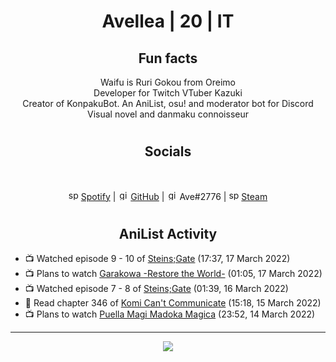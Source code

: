 <h1 align="center">
Avellea | 20 | IT
</h1>



<h2 align="center">
Fun facts
</h2>

<p align="center">
Waifu is Ruri Gokou from Oreimo<br>
Developer for Twitch VTuber Kazuki<br>
Creator of KonpakuBot. An AniList, osu! and moderator bot for Discord<br>
Visual novel and danmaku connoisseur
</p>

<h1>
<h2 align="center">Socials</h2>
<br>
<p align="center">
<img src="https://open.scdn.co/cdn/images/favicon.5cb2bd30.ico" alt="spotify logo" width="16"> <a href="https://open.spotify.com/user/2r8tkjt7qlh7uo7k06z43t63a">Spotify</a> | <img src="https://github.com/fluidicon.png" alt="github logo" width="16"> <a href="https://github.com/Avellea">GitHub</a> | <img src="https://i.imgur.com/ywxedYu.png" alt="github logo" width="16"> Ave#2776 | <img src="https://store.steampowered.com/favicon.ico" alt="spotify logo" width="16"> <a href="https://steamcommunity.com/id/Avellea/">Steam</a>
</p>
<h1>

<h2 align="center">AniList Activity</h2>

<!-- ANILIST_ACTIVITY:start -->

-   📺 Watched episode 9 - 10 of [Steins;Gate](https://anilist.co/anime/9253) (17:37, 17 March 2022)
-   📺 Plans to watch [Garakowa -Restore the World-](https://anilist.co/anime/21042) (01:05, 17 March 2022)
-   📺 Watched episode 7 - 8 of [Steins;Gate](https://anilist.co/anime/9253) (01:39, 16 March 2022)
-   📖 Read chapter 346 of [Komi Can't Communicate](https://anilist.co/manga/97852) (15:18, 15 March 2022)
-   📺 Plans to watch [Puella Magi Madoka Magica](https://anilist.co/anime/9756) (23:52, 14 March 2022)

<!-- ANILIST_ACTIVITY:end -->


---



<p align="center">
<img src="https://i.pinimg.com/originals/5f/95/04/5f9504eb5a7d27ec7a6121b9e9aa48b3.gif">
<p>
